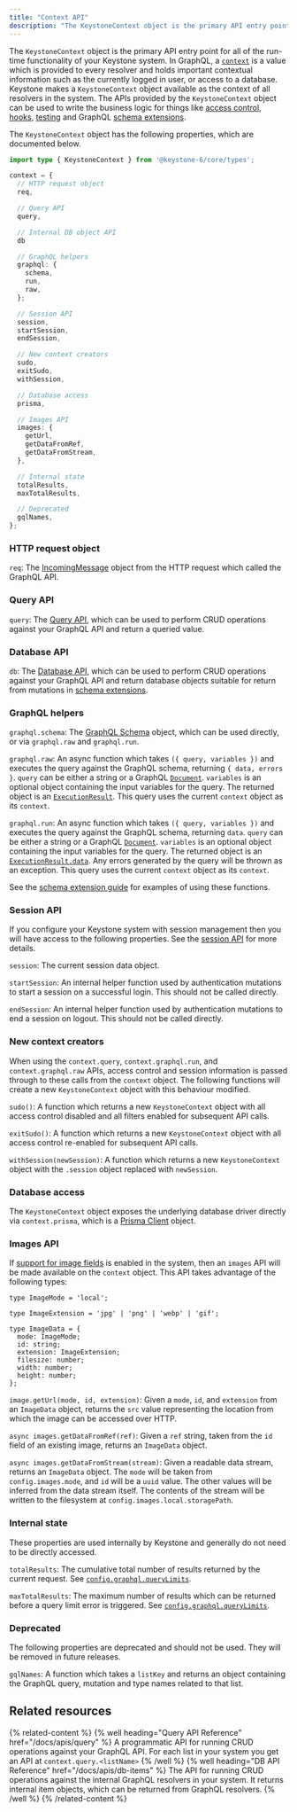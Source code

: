 ```yaml
---
title: "Context API"
description: "The KeystoneContext object is the primary API entry point for all of the run-time functionality of your system. It's APIs can be used to write things like access control, hooks, testing and GraphQL schema extensions."
---
```


The `KeystoneContext` object is the primary API entry point for all of the run-time functionality of your Keystone system.
In GraphQL, a [`context`](https://graphql.org/learn/execution/#root-fields-resolvers) is a value which is provided to every resolver and holds important contextual information such as the currently logged in user, or access to a database.
Keystone makes a `KeystoneContext` object available as the context of all resolvers in the system.
The APIs provided by the `KeystoneContext` object can be used to write the business logic for things like [access control](../guides/auth-and-access-control), [hooks](../guides/hooks), [testing](../guides/testing) and GraphQL [schema extensions](../guides/schema-extension).

The `KeystoneContext` object has the following properties, which are documented below.

```typescript
import type { KeystoneContext } from '@keystone-6/core/types';

context = {
  // HTTP request object
  req,

  // Query API
  query,

  // Internal DB object API
  db

  // GraphQL helpers
  graphql: {
    schema,
    run,
    raw,
  };

  // Session API
  session,
  startSession,
  endSession,

  // New context creators
  sudo,
  exitSudo,
  withSession,

  // Database access
  prisma,

  // Images API
  images: {
    getUrl,
    getDataFromRef,
    getDataFromStream,
  },

  // Internal state
  totalResults,
  maxTotalResults,

  // Deprecated
  gqlNames,
};
```

### HTTP request object

`req`: The [IncomingMessage](https://nodejs.org/api/http.html#http_class_http_incomingmessage) object from the HTTP request which called the GraphQL API.

### Query API

`query`: The [Query API](./query), which can be used to perform CRUD operations against your GraphQL API and return a queried value.

### Database API

`db`: The [Database API](./db-items), which can be used to perform CRUD operations against your GraphQL API and return database objects suitable for return from mutations in [schema extensions](../guides/schema-extension).

### GraphQL helpers

`graphql.schema`: The [GraphQL Schema](https://graphql.org/graphql-js/type/#graphqlschema) object, which can be used directly, or via `graphql.raw` and `graphql.run`.

`graphql.raw`: An async function which takes `({ query, variables })` and executes the query against the GraphQL schema, returning `{ data, errors }`.
`query` can be either a string or a GraphQL [`Document`](https://graphql.org/graphql-js/language/#parse).
`variables` is an optional object containing the input variables for the query.
The returned object is an [`ExecutionResult`](https://graphql.org/graphql-js/execution/).
This query uses the current `context` object as its `context`.

`graphql.run`: An async function which takes `({ query, variables })` and executes the query against the GraphQL schema, returning `data`.
`query` can be either a string or a GraphQL [`Document`](https://graphql.org/graphql-js/language/#parse).
`variables` is an optional object containing the input variables for the query.
The returned object is an [`ExecutionResult.data`](https://graphql.org/graphql-js/execution/).
Any errors generated by the query will be thrown as an exception.
This query uses the current `context` object as its `context`.

See the [schema extension guide](../guides/schema-extension) for examples of using these functions.

### Session API

If you configure your Keystone system with session management then you will have access to the following properties.
See the [session API](./session#session-context) for more details.

`session`: The current session data object.

`startSession`: An internal helper function used by authentication mutations to start a session on a successful login. This should not be called directly.

`endSession`: An internal helper function used by authentication mutations to end a session on logout. This should not be called directly.

### New context creators

When using the `context.query`, `context.graphql.run`, and `context.graphql.raw` APIs, access control and session information is passed through to these calls from the `context` object.
The following functions will create a new `KeystoneContext` object with this behaviour modified.

`sudo()`: A function which returns a new `KeystoneContext` object with all access control disabled and all filters enabled for subsequent API calls.

`exitSudo()`: A function which returns a new `KeystoneContext` object with all access control re-enabled for subsequent API calls.

`withSession(newSession)`: A function which returns a new `KeystoneContext` object with the `.session` object replaced with `newSession`.

### Database access

The `KeystoneContext` object exposes the underlying database driver directly via `context.prisma`, which is a [Prisma Client](https://www.prisma.io/docs/reference/api-reference/prisma-client-reference) object.

### Images API

If [support for image fields](./config#images) is enabled in the system, then an `images` API will be made available on the `context` object.
This API takes advantage of the following types:

```
type ImageMode = 'local';

type ImageExtension = 'jpg' | 'png' | 'webp' | 'gif';

type ImageData = {
  mode: ImageMode;
  id: string;
  extension: ImageExtension;
  filesize: number;
  width: number;
  height: number;
};
```

`image.getUrl(mode, id, extension)`: Given a `mode`, `id`, and `extension` from an `ImageData` object, returns the `src` value representing the location from which the image can be accessed over HTTP.

`async images.getDataFromRef(ref)`: Given a `ref` string, taken from the `id` field of an existing image, returns an `ImageData` object.

`async images.getDataFromStream(stream)`: Given a readable data stream, returns an `ImageData` object. The `mode` will be taken from `config.images.mode`, and `id` will be a `uuid` value. The other values will be inferred from the data stream itself. The contents of the stream will be written to the filesystem at `config.images.local.storagePath`.

### Internal state

These properties are used internally by Keystone and generally do not need to be directly accessed.

`totalResults`: The cumulative total number of results returned by the current request. See [`config.graphql.queryLimits`](./config#graphql).

`maxTotalResults`: The maximum number of results which can be returned before a query limit error is triggered. See [`config.graphql.queryLimits`](./config#graphql).

### Deprecated

The following properties are deprecated and should not be used.
They will be removed in future releases.

`gqlNames`: A function which takes a `listKey` and returns an object containing the GraphQL query, mutation and type names related to that list.

## Related resources

{% related-content %}
{% well 
heading="Query API Reference"
href="/docs/apis/query" %}
A programmatic API for running CRUD operations against your GraphQL API. For each list in your system you get an API at `context.query.<listName>`
{% /well %}
{% well 
heading="DB API Reference"
href="/docs/apis/db-items" %}
The API for running CRUD operations against the internal GraphQL resolvers in your system. It returns internal item objects, which can be returned from GraphQL resolvers.
{% /well %}
{% /related-content %}

